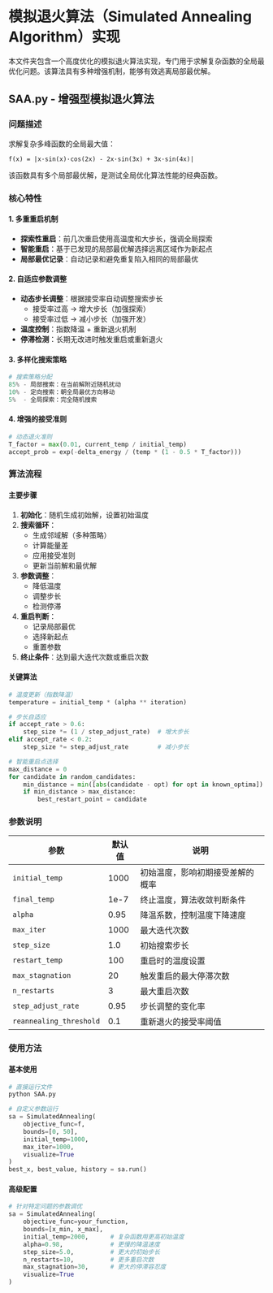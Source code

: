 # 模拟退火算法（Simulated Annealing Algorithm）实现

本文件夹包含一个高度优化的模拟退火算法实现，专门用于求解复杂函数的全局最优化问题。该算法具有多种增强机制，能够有效逃离局部最优解。


## SAA.py - 增强型模拟退火算法

### 问题描述
求解复杂多峰函数的全局最大值：
```
f(x) = |x·sin(x)·cos(2x) - 2x·sin(3x) + 3x·sin(4x)|
```

该函数具有多个局部最优解，是测试全局优化算法性能的经典函数。

### 核心特性

#### 1. 多重重启机制
- **探索性重启**：前几次重启使用高温度和大步长，强调全局探索
- **智能重启**：基于已发现的局部最优解选择远离区域作为新起点
- **局部最优记录**：自动记录和避免重复陷入相同的局部最优

#### 2. 自适应参数调整
- **动态步长调整**：根据接受率自动调整搜索步长
  - 接受率过高 → 增大步长（加强探索）
  - 接受率过低 → 减小步长（加强开发）
- **温度控制**：指数降温 + 重新退火机制
- **停滞检测**：长期无改进时触发重启或重新退火

#### 3. 多样化搜索策略
```python
# 搜索策略分配
85% - 局部搜索：在当前解附近随机扰动
10% - 定向搜索：朝全局最优方向移动
5%  - 全局探索：完全随机搜索
```

#### 4. 增强的接受准则
```python
# 动态退火准则
T_factor = max(0.01, current_temp / initial_temp)
accept_prob = exp(-delta_energy / (temp * (1 - 0.5 * T_factor)))
```

### 算法流程

#### 主要步骤
1. **初始化**：随机生成初始解，设置初始温度
2. **搜索循环**：
   - 生成邻域解（多种策略）
   - 计算能量差
   - 应用接受准则
   - 更新当前解和最优解
3. **参数调整**：
   - 降低温度
   - 调整步长
   - 检测停滞
4. **重启判断**：
   - 记录局部最优
   - 选择新起点
   - 重置参数
5. **终止条件**：达到最大迭代次数或重启次数

#### 关键算法
```python
# 温度更新（指数降温）
temperature = initial_temp * (alpha ** iteration)

# 步长自适应
if accept_rate > 0.6:
    step_size *= (1 / step_adjust_rate)  # 增大步长
elif accept_rate < 0.2:
    step_size *= step_adjust_rate        # 减小步长

# 智能重启点选择
max_distance = 0
for candidate in random_candidates:
    min_distance = min([abs(candidate - opt) for opt in known_optima])
    if min_distance > max_distance:
        best_restart_point = candidate
```


### 参数说明

| 参数 | 默认值 | 说明 |
|------|--------|------|
| `initial_temp` | 1000 | 初始温度，影响初期接受差解的概率 |
| `final_temp` | 1e-7 | 终止温度，算法收敛判断条件 |
| `alpha` | 0.95 | 降温系数，控制温度下降速度 |
| `max_iter` | 1000 | 最大迭代次数 |
| `step_size` | 1.0 | 初始搜索步长 |
| `restart_temp` | 100 | 重启时的温度设置 |
| `max_stagnation` | 20 | 触发重启的最大停滞次数 |
| `n_restarts` | 3 | 最大重启次数 |
| `step_adjust_rate` | 0.95 | 步长调整的变化率 |
| `reannealing_threshold` | 0.1 | 重新退火的接受率阈值 |

### 使用方法

#### 基本使用
```python
# 直接运行文件
python SAA.py

# 自定义参数运行
sa = SimulatedAnnealing(
    objective_func=f,
    bounds=[0, 50],
    initial_temp=1000,
    max_iter=1000,
    visualize=True
)
best_x, best_value, history = sa.run()
```

#### 高级配置
```python
# 针对特定问题的参数调优
sa = SimulatedAnnealing(
    objective_func=your_function,
    bounds=[x_min, x_max],
    initial_temp=2000,      # 复杂函数用更高初始温度
    alpha=0.98,             # 更慢的降温速度
    step_size=5.0,          # 更大的初始步长
    n_restarts=10,          # 更多重启次数
    max_stagnation=30,      # 更大的停滞容忍度
    visualize=True
)
```

